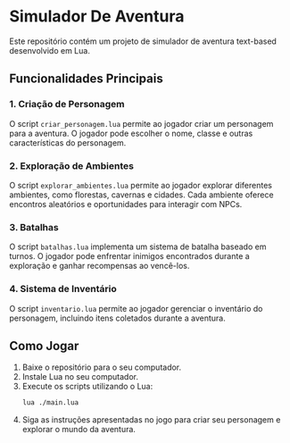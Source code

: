 # Simulador De Aventura

Este repositório contém um projeto de simulador de aventura text-based desenvolvido em Lua.

## Funcionalidades Principais

### 1. Criação de Personagem
O script `criar_personagem.lua` permite ao jogador criar um personagem para a aventura. O jogador pode escolher o nome, classe e outras características do personagem.

### 2. Exploração de Ambientes
O script `explorar_ambientes.lua` permite ao jogador explorar diferentes ambientes, como florestas, cavernas e cidades. Cada ambiente oferece encontros aleatórios e oportunidades para interagir com NPCs.

### 3. Batalhas
O script `batalhas.lua` implementa um sistema de batalha baseado em turnos. O jogador pode enfrentar inimigos encontrados durante a exploração e ganhar recompensas ao vencê-los.

### 4. Sistema de Inventário
O script `inventario.lua` permite ao jogador gerenciar o inventário do personagem, incluindo itens coletados durante a aventura.

## Como Jogar

1. Baixe o repositório para o seu computador.
2. Instale Lua no seu computador.
3. Execute os scripts utilizando o Lua:
    ```bash
    lua ./main.lua
    ```
4. Siga as instruções apresentadas no jogo para criar seu personagem e explorar o mundo da aventura.
